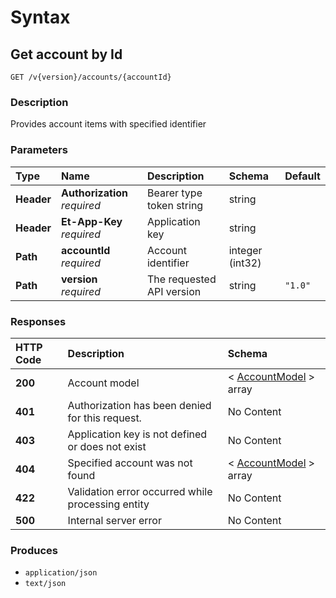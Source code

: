 # Syntax

## Get account by Id

```text
GET /v{version}/accounts/{accountId}
```

### Description

Provides account items with specified identifier

### Parameters

| Type | Name | Description | Schema | Default |
| :--- | :--- | :--- | :--- | :--- |
| **Header** | **Authorization**   _required_ | Bearer type token string | string |  |
| **Header** | **Et-App-Key**   _required_ | Application key | string |  |
| **Path** | **accountId**   _required_ | Account identifier | integer \(int32\) |  |
| **Path** | **version**   _required_ | The requested API version | string | `"1.0"` |

### Responses

| HTTP Code | Description | Schema |
| :--- | :--- | :--- |
| **200** | Account model | &lt; [AccountModel](../../definitions.md#accountmodel) &gt; array |
| **401** | Authorization has been denied for this request. | No Content |
| **403** | Application key is not defined or does not exist | No Content |
| **404** | Specified account was not found | &lt; [AccountModel](../../definitions.md#accountmodel) &gt; array |
| **422** | Validation error occurred while processing entity | No Content |
| **500** | Internal server error | No Content |

### Produces

* `application/json`
* `text/json`

